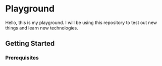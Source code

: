 # Playground

Hello, this is my playground. I will be using this repository to test out new things and learn new technologies.

## Getting Started

### Prerequisites

